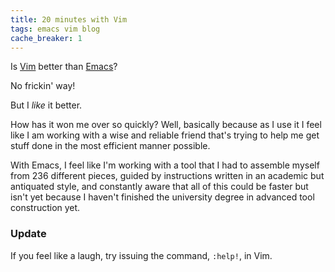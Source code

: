 ```yaml
---
title: 20 minutes with Vim
tags: emacs vim blog
cache_breaker: 1
---
```


Is [Vim](/wiki/Vim) better than [Emacs](/wiki/Emacs)?

No frickin' way!

But I *like* it better.

How has it won me over so quickly? Well, basically because as I use it I feel like I am working with a wise and reliable friend that's trying to help me get stuff done in the most efficient manner possible.

With Emacs, I feel like I'm working with a tool that I had to assemble myself from 236 different pieces, guided by instructions written in an academic but antiquated style, and constantly aware that all of this could be faster but isn't yet because I haven't finished the university degree in advanced tool construction yet.

### Update

If you feel like a laugh, try issuing the command, `:help!`, in Vim.
